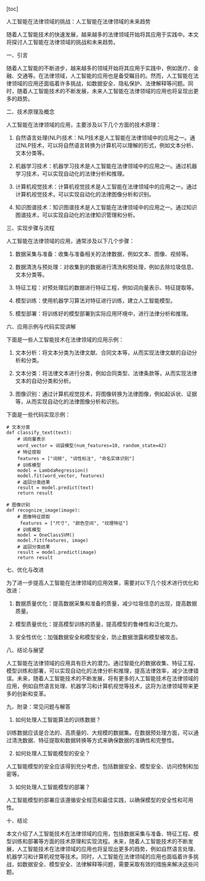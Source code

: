 
[toc]                    
                
                
人工智能在法律领域的挑战：人工智能在法律领域的未来趋势

随着人工智能技术的快速发展，越来越多的法律领域开始将其应用于实践中。本文将探讨人工智能在法律领域的挑战和未来趋势。

一、引言

随着人工智能的不断进步，越来越多的领域开始将其应用于实践中，例如医疗、金融、交通等。在法律领域，人工智能的应用也是备受瞩目的。然而，人工智能在法律领域的应用还面临着许多挑战，如数据安全、隐私保护、法律解释等问题。同时，随着人工智能技术的不断发展，未来人工智能在法律领域的应用也将呈现出更多的趋势。

二、技术原理及概念

人工智能在法律领域的应用，主要涉及以下几个方面的技术原理：

1. 自然语言处理(NLP)技术：NLP技术是人工智能在法律领域中的应用之一。通过NLP技术，可以将自然语言转换为计算机可以理解的形式，例如文本分析、文本分类等。

2. 机器学习技术：机器学习技术是人工智能在法律领域中的应用之一。通过机器学习技术，可以实现自动化的法律分析和推理。

3. 计算机视觉技术：计算机视觉技术是人工智能在法律领域中的应用之一。通过计算机视觉技术，可以实现自动化的法律图像分析和识别。

4. 知识图谱技术：知识图谱技术是人工智能在法律领域中的应用之一。通过知识图谱技术，可以实现自动化的法律知识管理和分析。

三、实现步骤与流程

人工智能在法律领域的应用，通常涉及以下几个步骤：

1. 数据采集与准备：收集与准备相关的法律数据，例如文本、图像、视频等。

2. 数据清洗与预处理：对收集到的数据进行清洗和预处理，例如去除垃圾信息、文本分类等。

3. 特征工程：对预处理后的数据进行特征工程，例如词向量表示、特征提取等。

4. 模型训练：使用机器学习算法对特征进行训练，建立人工智能模型。

5. 模型部署：将训练好的模型部署到实际应用环境中，进行法律分析和推理。

六、应用示例与代码实现讲解

下面是一些人工智能技术在法律领域的应用示例：

1. 文本分析：将文本分类为法律文献、合同文本等，从而实现法律文献的自动分析和分类。

2. 文本分类：将法律文本进行分类，例如合同类型、法律条款等，从而实现法律文本的自动分类和分析。

3. 图像识别：通过计算机视觉技术，将图像转换为法律图像，例如起诉状、证据等，从而实现自动化的法律图像分析和识别。

下面是一些代码实现示例：

```
# 文本分类
def classify_text(text):
    # 词向量表示
    word_vector = 词袋模型(num_features=10, random_state=42)
    # 特征提取
    features = ["词频", "词性标注", "命名实体识别"]
    # 训练模型
    model = LambdaRegression()
    model.fit(word_vector, features)
    # 返回分类结果
    result = model.predict(text)
    return result

# 图像识别
def recognize_image(image):
    # 图像特征提取
     features = ["尺寸", "颜色空间", "纹理特征"]
    # 训练模型
    model = OneClassSVM()
    model.fit(features, image)
    # 返回分类结果
    result = model.predict(image)
    return result
```

七、优化与改进

为了进一步提高人工智能在法律领域的应用效果，需要对以下几个技术进行优化和改进：

1. 数据质量优化：提高数据采集和准备的质量，减少垃圾信息的出现，提高数据质量。

2. 模型质量优化：提高模型训练的质量，提高模型的鲁棒性和泛化能力。

3. 安全性优化：加强数据安全和模型安全，防止数据泄露和模型被攻击。

八、结论与展望

人工智能在法律领域的应用具有巨大的潜力。通过智能化的数据收集、特征工程、模型训练和部署，可以实现自动化的法律分析和推理，提高法律效率，减少法律错误。未来，随着人工智能技术的不断发展，将有更多的人工智能技术在法律领域的应用，例如自然语言处理、机器学习和计算机视觉等技术，这将为法律领域带来更多的创新和变革。

九、附录：常见问题与解答

1. 如何处理人工智能算法的训练数据？

训练数据应该是合法的、高质量的、大规模的数据集。在数据预处理方面，可以通过清洗数据、特征提取和数据转换等方式来确保数据的准确性和完整性。

2. 如何处理人工智能模型的安全？

人工智能模型的安全应该得到充分考虑，包括数据安全、模型安全、访问控制和加密等。

3. 如何处理人工智能模型的部署？

人工智能模型的部署应该遵循安全规范和最佳实践，以确保模型的安全性和可用性。

十、结论

本文介绍了人工智能技术在法律领域的应用，包括数据采集与准备、特征工程、模型训练和部署等方面的技术原理和实现流程。未来，随着人工智能技术的不断发展，人工智能技术在法律领域的应用也将呈现出更多的趋势，例如自然语言处理、机器学习和计算机视觉等技术。同时，人工智能在法律领域的应用也面临着许多挑战，如数据安全、模型安全、法律解释等问题，需要采取有效的措施来解决这些问题。

